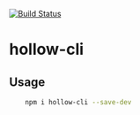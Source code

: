 [![Build Status](https://www.travis-ci.org/nanyuantingfeng/hollow-cli.svg?branch=master)](https://www.travis-ci.org/nanyuantingfeng/hollow-cli)

# hollow-cli

## Usage
```bash
    npm i hollow-cli --save-dev 
```
 

